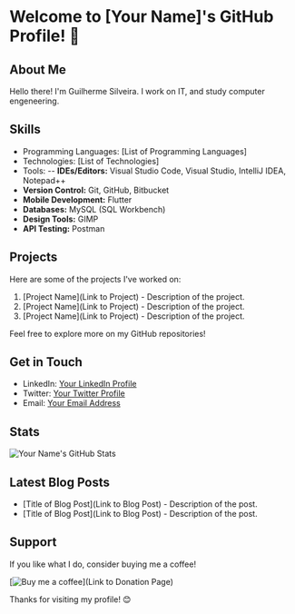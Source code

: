 # Welcome to [Your Name]'s GitHub Profile! 👋

## About Me

Hello there! I'm Guilherme Silveira. I work on IT, and study computer engeneering.

## Skills

- Programming Languages: [List of Programming Languages]
- Technologies: [List of Technologies]
- Tools: -- **IDEs/Editors:** Visual Studio Code, Visual Studio, IntelliJ IDEA, Notepad++
- **Version Control:** Git, GitHub, Bitbucket
- **Mobile Development:** Flutter
- **Databases:** MySQL (SQL Workbench)
- **Design Tools:** GIMP
- **API Testing:** Postman

## Projects

Here are some of the projects I've worked on:

1. [Project Name](Link to Project) - Description of the project.
2. [Project Name](Link to Project) - Description of the project.
3. [Project Name](Link to Project) - Description of the project.

Feel free to explore more on my GitHub repositories!

## Get in Touch

- LinkedIn: [Your LinkedIn Profile](Link)
- Twitter: [Your Twitter Profile](Link)
- Email: [Your Email Address](mailto:youremail@example.com)

## Stats

![Your Name's GitHub Stats](https://github-readme-stats.vercel.app/api?username=yourusername&show_icons=true&theme=radical)

## Latest Blog Posts

<!-- BLOG-POST-LIST:START -->
- [Title of Blog Post](Link to Blog Post) - Description of the post.
- [Title of Blog Post](Link to Blog Post) - Description of the post.
<!-- BLOG-POST-LIST:END -->

## Support

If you like what I do, consider buying me a coffee!

[![Buy me a coffee](https://img.shields.io/badge/Buy%20me%20a%20coffee-Donate-yellow)](Link to Donation Page)

Thanks for visiting my profile! 😊
